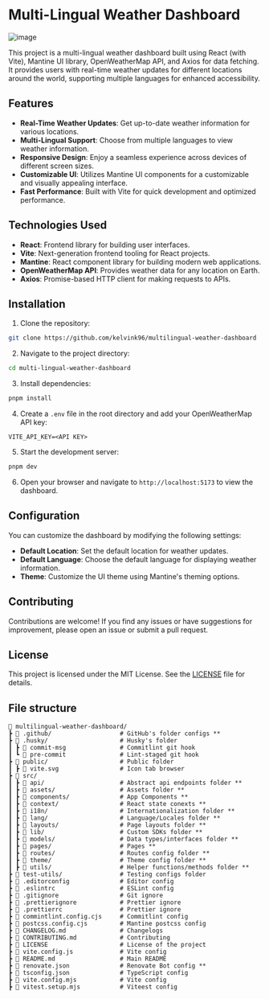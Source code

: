 # Multi-Lingual Weather Dashboard

![image](https://github.com/kelvink96/multilingual-weather-dashboard/assets/26582923/848ad586-e601-4c53-9bfa-8fc9b1c2b423)

This project is a multi-lingual weather dashboard built using React (with Vite), Mantine UI library, OpenWeatherMap API, and Axios for data fetching. It provides users with real-time weather updates for different locations around the world, supporting multiple languages for enhanced accessibility.

## Features

-   **Real-Time Weather Updates**: Get up-to-date weather information for various locations.
-   **Multi-Lingual Support**: Choose from multiple languages to view weather information.
-   **Responsive Design**: Enjoy a seamless experience across devices of different screen sizes.
-   **Customizable UI**: Utilizes Mantine UI components for a customizable and visually appealing interface.
-   **Fast Performance**: Built with Vite for quick development and optimized performance.

## Technologies Used

-   **React**: Frontend library for building user interfaces.
-   **Vite**: Next-generation frontend tooling for React projects.
-   **Mantine**: React component library for building modern web applications.
-   **OpenWeatherMap API**: Provides weather data for any location on Earth.
-   **Axios**: Promise-based HTTP client for making requests to APIs.

## Installation

1. Clone the repository:

```bash
git clone https://github.com/kelvink96/multilingual-weather-dashboard
```

2. Navigate to the project directory:

```bash
cd multi-lingual-weather-dashboard
```

3. Install dependencies:

```bash
pnpm install
```

4. Create a `.env` file in the root directory and add your OpenWeatherMap API key:

```plaintext
VITE_API_KEY=<API KEY>
```

5. Start the development server:

```bash
pnpm dev
```

6. Open your browser and navigate to `http://localhost:5173` to view the dashboard.

## Configuration

You can customize the dashboard by modifying the following settings:

-   **Default Location**: Set the default location for weather updates.
-   **Default Language**: Choose the default language for displaying weather information.
-   **Theme**: Customize the UI theme using Mantine's theming options.

## Contributing

Contributions are welcome! If you find any issues or have suggestions for improvement, please open an issue or submit a pull request.

## License

This project is licensed under the MIT License. See the [LICENSE](https://github.com/kelvink96/multilingual-weather-dashboard/blob/master/LICENSE) file for details.

## File structure

```files
📂 multilingual-weather-dashboard/
┣ 📂 .github/                   # GitHub's folder configs **
┣ 📂 .husky/                    # Husky's folder
┃ ┣ 📃 commit-msg               # Commitlint git hook
┃ ┗ 📃 pre-commit               # Lint-staged git hook
┣ 📂 public/                    # Public folder
┃ ┣ 📃 vite.svg                 # Icon tab browser
┣ 📂 src/
┃ ┣ 📂 api/                     # Abstract api endpoints folder **
┃ ┣ 📂 assets/                  # Assets folder **
┃ ┣ 📂 components/              # App Components **
┃ ┣ 📂 context/                 # React state conexts **
┃ ┣ 📂 i18n/                    # Internationalization folder **
┃ ┣ 📂 lang/                    # Language/Locales folder **
┃ ┣ 📂 layouts/                 # Page layouts folder **
┃ ┣ 📂 lib/                     # Custom SDKs folder **
┃ ┣ 📂 models/                  # Data types/interfaces folder **
┃ ┣ 📂 pages/                   # Pages **
┃ ┣ 📂 routes/                  # Routes config folder **
┃ ┣ 📂 theme/                   # Theme config folder **
┃ ┣ 📂 utils/                   # Helper functions/methods folder **
┣ 📂 test-utils/                # Testing configs folder
┣ 📃 .editorconfig              # Editor config
┣ 📃 .eslintrc                  # ESLint config
┣ 📃 .gitignore                 # Git ignore
┣ 📃 .prettierignore            # Prettier ignore
┣ 📃 .prettierrc                # Prettier ignore
┣ 📃 commintlint.config.cjs     # Commitlint config
┣ 📃 postcss.config.cjs         # Mantine postcss config
┣ 📃 CHANGELOG.md               # Changelogs
┣ 📃 CONTRIBUTING.md            # Contributing
┣ 📃 LICENSE                    # License of the project
┣ 📃 vite.config.js             # Vite config
┣ 📃 README.md                  # Main README
┣ 📃 renovate.json              # Renovate Bot config **
┣ 📃 tsconfig.json              # TypeScript config
┣ 📃 vite.config.mjs            # Vite config
┣ 📃 vitest.setup.mjs           # Viteest config
```
